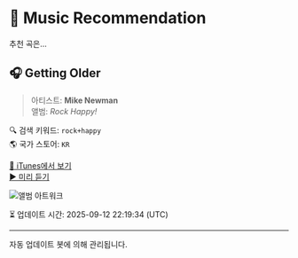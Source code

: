 
# 🎵 Music Recommendation

추천 곡은...

## 🎧 Getting Older  
> 아티스트: **Mike Newman**  
> 앨범: _Rock Happy!_  

🔍 검색 키워드: `rock+happy`  
🌎 국가 스토어: `KR`

[🔗 iTunes에서 보기](https://music.apple.com/kr/album/getting-older/1595813330?i=1595813334&uo=4)  
[▶️ 미리 듣기](https://audio-ssl.itunes.apple.com/itunes-assets/AudioPreview116/v4/0f/0e/ce/0f0ece2e-ab36-9207-2d47-bd4cc1044ea9/mzaf_12778962900724443833.plus.aac.p.m4a)

![앨범 아트워크](https://is1-ssl.mzstatic.com/image/thumb/Music126/v4/20/fe/f1/20fef1d8-0808-059f-3055-94fab574fc3d/859751636675_cover.jpg/100x100bb.jpg)

⏳ 업데이트 시간: 2025-09-12 22:19:34 (UTC)

---
자동 업데이트 봇에 의해 관리됩니다.
